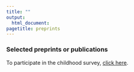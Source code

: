 ```yaml
---
title: ""
output:
  html_document:
pagetitle: preprints
---
```

### Selected preprints or publications

To participate in the childhood survey, [click here](http://ucsbeducation.az1.qualtrics.com/jfe/form/SV_57wbRcrCeXbtdNc).

